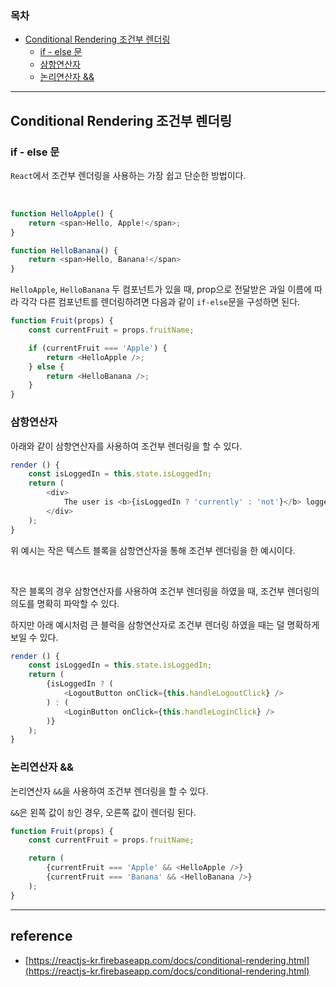 ### 목차
- [Conditional Rendering 조건부 렌더링](#conditional-rendering-조건부-렌더링)
  - [if - else 문](#if---else-문)
  - [삼항연산자](#삼항연산자)
  - [논리연산자 \&\&](#논리연산자-)

---
## Conditional Rendering 조건부 렌더링

### if - else 문
`React`에서 조건부 렌더링을 사용하는 가장 쉽고 단순한 방법이다.

<br>

```js
function HelloApple() {
    return <span>Hello, Apple!</span>;
}

function HelloBanana() {
    return <span>Hello, Banana!</span>
}
```

`HelloApple`, `HelloBanana` 두 컴포넌트가 있을 때, prop으로 전달받은 과일 이름에 따라 각각 다른 컴포넌트를 렌더링하려면 다음과 같이 `if-else`문을 구성하면 된다.

```js
function Fruit(props) {
    const currentFruit = props.fruitName;

    if (currentFruit === 'Apple') {
        return <HelloApple />;
    } else {
        return <HelloBanana />;
    }
}
```

### 삼항연산자
아래와 같이 삼항연산자를 사용하여 조건부 렌더링을 할 수 있다.

```js
render () {
    const isLoggedIn = this.state.isLoggedIn;
    return (
        <div>
            The user is <b>{isLoggedIn ? 'currently' : 'not'}</b> logged in.
        </div>
    );
}
```

위 예시는 작은 텍스트 블록을 삼항연산자을 통해 조건부 렌더링을 한 예시이다.

<br>

작은 블록의 경우 삼항연산자를 사용하여 조건부 렌더링을 하였을 때, 조건부 렌더링의 의도를 명확히 파악할 수 있다.

하지만 아래 예시처럼 큰 블럭을 삼항연산자로 조건부 렌더링 하였을 때는 덜 명확하게 보일 수 있다.

```js
render () {
    const isLoggedIn = this.state.isLoggedIn;
    return (
        {isLoggedIn ? (
            <LogoutButton onClick={this.handleLogoutClick} />
        ) : (
            <LoginButton onClick={this.handleLoginClick} />
        )}
    );
}
```

### 논리연산자 && 
논리연산자 `&&`을 사용하여 조건부 렌더링을 할 수 있다.

`&&`은 왼쪽 값이 `참`인 경우, 오른쪽 값이 렌더링 된다.

```js
function Fruit(props) {
    const currentFruit = props.fruitName;

    return (
        {currentFruit === 'Apple' && <HelloApple />}
        {currentFruit === 'Banana' && <HelloBanana />}
    );
}
```

---
## reference
- [https://reactjs-kr.firebaseapp.com/docs/conditional-rendering.html](https://reactjs-kr.firebaseapp.com/docs/conditional-rendering.html)